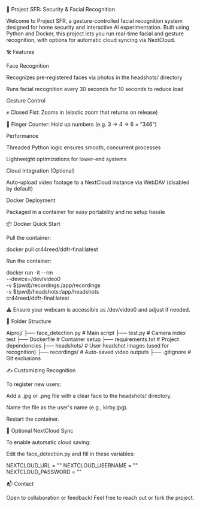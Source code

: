 🚀 Project SFR: Security & Facial Recognition

Welcome to Project SFR, a gesture-controlled facial recognition system designed for home security and interactive AI experimentation. Built using Python and Docker, this project lets you run real-time facial and gesture recognition, with options for automatic cloud syncing via NextCloud.

🛠️ Features

Face Recognition

Recognizes pre-registered faces via photos in the headshots/ directory

Runs facial recognition every 30 seconds for 10 seconds to reduce load

Gesture Control

✊ Closed Fist: Zooms in (elastic zoom that returns on release)

🤚 Finger Counter: Hold up numbers (e.g. 3 → 4 → 6 = "346")

Performance

Threaded Python logic ensures smooth, concurrent processes

Lightweight optimizations for lower-end systems

Cloud Integration (Optional)

Auto-upload video footage to a NextCloud instance via WebDAV (disabled by default)

Docker Deployment

Packaged in a container for easy portability and no setup hassle

📦 Docker Quick Start

Pull the container:

docker pull cr44reed/ddfr-final:latest

Run the container:

docker run -it --rm \
  --device=/dev/video0 \
  -v $(pwd)/recordings:/app/recordings \
  -v $(pwd)/headshots:/app/headshots \
  cr44reed/ddfr-final:latest

⚠️ Ensure your webcam is accessible as /dev/video0 and adjust if needed.

📁 Folder Structure

Aiproj/
├── face_detection.py         # Main script
├── test.py                   # Camera index test
├── Dockerfile                # Container setup
├── requirements.txt          # Project dependencies
├── headshots/                # User headshot images (used for recognition)
├── recordings/               # Auto-saved video outputs
├── .gitignore                # Git exclusions

✍️ Customizing Recognition

To register new users:

Add a .jpg or .png file with a clear face to the headshots/ directory.

Name the file as the user's name (e.g., kirby.jpg).

Restart the container.

🔐 Optional NextCloud Sync

To enable automatic cloud saving:

Edit the face_detection.py and fill in these variables:

NEXTCLOUD_URL = ""
NEXTCLOUD_USERNAME = ""
NEXTCLOUD_PASSWORD = ""

📬 Contact

Open to collaboration or feedback! Feel free to reach out or fork the project.

